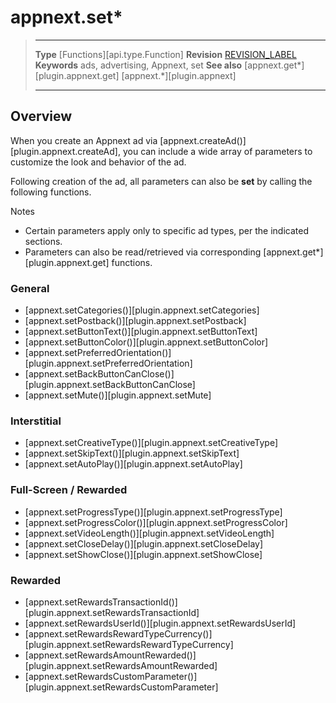 # appnext.set*

> --------------------- ------------------------------------------------------------------------------------------
> __Type__              [Functions][api.type.Function]
> __Revision__          [REVISION_LABEL](REVISION_URL)
> __Keywords__          ads, advertising, Appnext, set
> __See also__          [appnext.get*][plugin.appnext.get]
>						[appnext.*][plugin.appnext]
> --------------------- ------------------------------------------------------------------------------------------


## Overview

When you create an Appnext ad via [appnext.createAd()][plugin.appnext.createAd], you can include a wide array of parameters to customize the look and behavior of the ad.

Following creation of the ad, all parameters can also be __set__ by calling the following functions.

<div class="guide-notebox">
<div class="notebox-title">Notes</div>

* Certain parameters apply only to specific ad types, per the indicated sections.
* Parameters can also be read/retrieved via corresponding [appnext.get*][plugin.appnext.get] functions.

</div>

### General

* [appnext.setCategories()][plugin.appnext.setCategories]
* [appnext.setPostback()][plugin.appnext.setPostback]
* [appnext.setButtonText()][plugin.appnext.setButtonText]
* [appnext.setButtonColor()][plugin.appnext.setButtonColor]
* [appnext.setPreferredOrientation()][plugin.appnext.setPreferredOrientation]
* [appnext.setBackButtonCanClose()][plugin.appnext.setBackButtonCanClose]
* [appnext.setMute()][plugin.appnext.setMute]

### Interstitial

* [appnext.setCreativeType()][plugin.appnext.setCreativeType]
* [appnext.setSkipText()][plugin.appnext.setSkipText]
* [appnext.setAutoPlay()][plugin.appnext.setAutoPlay]

### Full-Screen / Rewarded

* [appnext.setProgressType()][plugin.appnext.setProgressType]
* [appnext.setProgressColor()][plugin.appnext.setProgressColor]
* [appnext.setVideoLength()][plugin.appnext.setVideoLength]
* [appnext.setCloseDelay()][plugin.appnext.setCloseDelay]
* [appnext.setShowClose()][plugin.appnext.setShowClose]

### Rewarded

* [appnext.setRewardsTransactionId()][plugin.appnext.setRewardsTransactionId]
* [appnext.setRewardsUserId()][plugin.appnext.setRewardsUserId]
* [appnext.setRewardsRewardTypeCurrency()][plugin.appnext.setRewardsRewardTypeCurrency]
* [appnext.setRewardsAmountRewarded()][plugin.appnext.setRewardsAmountRewarded]
* [appnext.setRewardsCustomParameter()][plugin.appnext.setRewardsCustomParameter]
